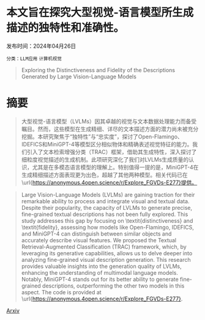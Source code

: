 # 本文旨在探究大型视觉-语言模型所生成描述的独特性和准确性。

发布时间：2024年04月26日

`分类：LLM应用` `计算机视觉`

> Exploring the Distinctiveness and Fidelity of the Descriptions Generated by Large Vision-Language Models

# 摘要

> 大型视觉-语言模型（LVLMs）因其卓越的视觉与文本数据处理能力而备受瞩目。然而，这些模型在生成精细、详尽的文本描述方面的潜力尚未被充分挖掘。本研究聚焦于“独特性”与“忠实度”，探讨了Open-Flamingo、IDEFICS和MiniGPT-4等模型区分相似物体和精确表述视觉特征的能力。我们引入了文本检索增强分类（TRAC）框架，借助其生成特性，深入探讨了细粒度视觉描述的生成机制。此项研究深化了我们对LVLMs生成质量的认识，尤其是在多模态语言模型的理解上。特别值得一提的是，MiniGPT-4在生成精细描述方面表现更为出色，超越了其他两种模型。相关代码已在\url{https://anonymous.4open.science/r/Explore_FGVDs-E277}提供。

> Large Vision-Language Models (LVLMs) are gaining traction for their remarkable ability to process and integrate visual and textual data. Despite their popularity, the capacity of LVLMs to generate precise, fine-grained textual descriptions has not been fully explored. This study addresses this gap by focusing on \textit{distinctiveness} and \textit{fidelity}, assessing how models like Open-Flamingo, IDEFICS, and MiniGPT-4 can distinguish between similar objects and accurately describe visual features. We proposed the Textual Retrieval-Augmented Classification (TRAC) framework, which, by leveraging its generative capabilities, allows us to delve deeper into analyzing fine-grained visual description generation. This research provides valuable insights into the generation quality of LVLMs, enhancing the understanding of multimodal language models. Notably, MiniGPT-4 stands out for its better ability to generate fine-grained descriptions, outperforming the other two models in this aspect. The code is provided at \url{https://anonymous.4open.science/r/Explore_FGVDs-E277}.

[Arxiv](https://arxiv.org/abs/2404.17534)